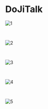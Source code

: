 # DoJiTalk

![1](https://postfiles.pstatic.net/MjAyMjA0MjhfMTY3/MDAxNjUxMDc3MzU1MDQ2.zj9UBU7MV-QN6Mg6MbT6UhJLE3B-pkQpbeC1fysICrAg.14q4xbKDQtCaJnG2Www4kJLieivLujVzgBNO36DeTCQg.PNG.charade6/%ED%99%94%EB%A9%B4_%EC%BA%A1%EC%B2%98_2022-04-27_201317.png?type=w773)

<br />

![2](https://postfiles.pstatic.net/MjAyMjA0MjhfMjYg/MDAxNjUxMDc3MzU0OTI2._JirO_63zVJHLM0bV-87EGf7lqb0ASFG2bJ2ZccOSmAg.MNLP6dmCiNz-Uhi8cjUC8nXjwXvGrwjg7a8QiPlcyr0g.PNG.charade6/%ED%99%94%EB%A9%B4_%EC%BA%A1%EC%B2%98_2022-04-27_201328.png?type=w773)

<br />

![3](https://postfiles.pstatic.net/MjAyMjA0MjhfMTkw/MDAxNjUxMDc3MzU0OTQ1.7FDt_a0B4tg30Ey4ew1018k29KNgtd97NeEZbM1ZT3Ig.b9Dm_d3ut0Q6a1Oi5SXDUf5fk9gAVmCDxFG-pYWxTZUg.PNG.charade6/%ED%99%94%EB%A9%B4_%EC%BA%A1%EC%B2%98_2022-04-27_201355.png?type=w773)

<br />

![4](https://postfiles.pstatic.net/MjAyMjA0MjhfMTI2/MDAxNjUxMDc3MzU0OTY3.1lXxzhe-XufX2hfE9xSOZ-e5UQRm15zMefNIUp7wfbYg.MdnqEfL3G4HBHu4bdzDnmm4z8P4TvXM1HVnNZZrg8MIg.PNG.charade6/%ED%99%94%EB%A9%B4_%EC%BA%A1%EC%B2%98_2022-04-27_201415.png?type=w773)

<br />

![5](https://postfiles.pstatic.net/MjAyMjA0MjhfODcg/MDAxNjUxMDc3MzU0ODY0.X1BH5tF_1Ekg1dFAMqj9bwFoSs9gJLz6cNFHAmnNzAog.NkfO18s3NEYMaSPwegNEFyr8-B21eezVwbAORNLbIoMg.PNG.charade6/%ED%99%94%EB%A9%B4_%EC%BA%A1%EC%B2%98_2022-04-27_201245.png?type=w773)
